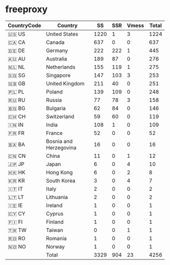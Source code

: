 # freeproxy

|CountryCode|Country|SS|SSR|Vmess|Total|
|  ----  | ----  |  ----  | ----  |  ----  | ----  |
|🇺🇸 US|United States|1220|1|3|1224|
|🇨🇦 CA|Canada|637|0|0|637|
|🇩🇪 DE|Germany|222|222|1|445|
|🇦🇺 AU|Australia|189|87|0|276|
|🇳🇱 NL|Netherlands|155|119|1|275|
|🇸🇬 SG|Singapore|147|103|3|253|
|🇬🇧 GB|United Kingdom|211|40|0|251|
|🇵🇱 PL|Poland|139|109|0|248|
|🇷🇺 RU|Russia|77|78|3|158|
|🇧🇬 BG|Bulgaria|62|84|0|146|
|🇨🇭 CH|Switzerland|59|60|0|119|
|🇮🇳 IN|India|108|1|0|109|
|🇫🇷 FR|France|52|0|0|52|
|🇧🇦 BA|Bosnia and Herzegovina|16|0|0|16|
|🇨🇳 CN|China|11|0|1|12|
|🇯🇵 JP|Japan|6|0|4|10|
|🇭🇰 HK|Hong Kong|6|0|2|8|
|🇰🇷 KR|South Korea|3|0|4|7|
|🇮🇹 IT|Italy|2|0|0|2|
|🇱🇹 LT|Lithuania|2|0|0|2|
|🇮🇪 IE|Ireland|1|0|0|1|
|🇨🇾 CY|Cyprus|1|0|0|1|
|🇫🇮 FI|Finland|1|0|0|1|
|🇹🇼 TW|Taiwan|0|0|1|1|
|🇷🇴 RO|Romania|1|0|0|1|
|🇳🇴 NO|Norway|1|0|0|1|
||Total|3329|904|23|4256|
